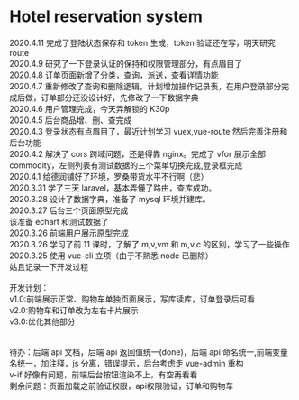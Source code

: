 # Hotel reservation system

2020.4.11 完成了登陆状态保存和 token 生成，token 验证还在写，明天研究 route<br>
2020.4.9 研究了一下登录认证的保持和权限管理部分，有点眉目了<br>
2020.4.8 订单页面新增了分类，查询，派送，查看详情功能<br>
2020.4.7 重新修改了查询和删除逻辑，计划增加操作记录表，在用户登录部分完成后做，订单部分还没设计好，先修改了一下数据字典<br>
2020.4.6 用户管理完成，今天弄解锁的 K30p<br>
2020.4.5 后台商品增、删、查完成<br>
2020.4.3 登录状态有点眉目了，最近计划学习 vuex,vue-route 然后完善注册和后台功能<br>
2020.4.2 解决了 cors 跨域问题，还是得靠 nginx。完成了 vfor 展示全部 commodity，左侧列表有测试数据的三个菜单切换完成,登录框完成<br>
2020.4.1 给德润铺好了环境，罗桑带货水平不行啊（悲）<br>
2020.3.31 学了三天 laravel，基本弄懂了路由，查库成功。<br>
2020.3.28 设计了数据字典，准备了 mysql 环境并建库。<br>
2020.3.27 后台三个页面原型完成<br>
该准备 echart 和测试数据了<br>
2020.3.26 前端用户展示原型完成<br>
2020.3.26 学习了前 11 课时，了解了 m,v,vm 和 m,v,c 的区别，学习了一些操作<br>
2020.3.25 使用 vue-cli 立项（由于不熟悉 node 已删除）<br>
姑且记录一下开发过程<br>
<br>
开发计划：<br>
v1.0:前端展示正常、购物车单独页面展示，写库读库，订单登录后可看<br>
v2.0:购物车和订单改为左右卡片展示<br>
v3.0:优化其他部分<br>
<br>
<br>
待办：后端 api 文档，后端 api 返回值统一(done)，后端 api 命名统一,前端变量名统一，加注释，js 分离，错误提示，后台考虑走 vue-admin 重构<br>
v-if 好像有问题，前端后台按钮渲染不上，有空再看看<br>
剩余问题：页面加载之前验证权限，api权限验证，订单和购物车<br>
